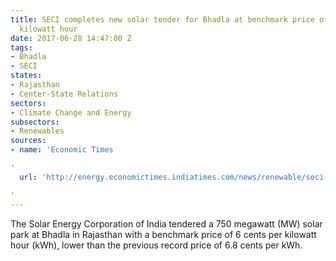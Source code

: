 ```yaml
---
title: SECI completes new solar tender for Bhadla at benchmark price of 6 cents per
  kilowatt hour
date: 2017-06-28 14:47:00 Z
tags:
- Bhadla
- SECI
states:
- Rajasthan
- Center-State Relations
sectors:
- Climate Change and Energy
subsectors:
- Renewables
sources:
- name: 'Economic Times

'
  url: 'http://energy.economictimes.indiatimes.com/news/renewable/seci-tenders-750-mw-solar-park-in-rajasthan/59284865

'
---
```


The Solar Energy Corporation of India tendered a 750 megawatt (MW) solar park at Bhadla in Rajasthan with a benchmark price of 6 cents per kilowatt hour (kWh), lower than the previous record price of 6.8 cents per kWh.
